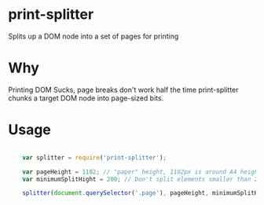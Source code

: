 # print-splitter

Splits up a DOM node into a set of pages for printing

# Why

Printing DOM Sucks, page breaks don't work half the time
print-splitter chunks a target DOM node into page-sized bits.

# Usage

```javascript

    var splitter = require('print-splitter');

    var pageHeight = 1102; // "paper" height, 1102px is around A4 height.
    var minimumSplitHight = 200; // Don't split elements smaller than 200px, push them to the next page.

    splitter(document.querySelector('.page'), pageHeight, minimumSplitHight);

```
